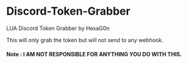 # Discord-Token-Grabber
LUA Discord Token Grabber by HexaG0n

This will only grab the token but will not send to any webhook.

#### Note : I AM NOT RESPONSIBLE FOR ANYTHING YOU DO WITH THIS.
